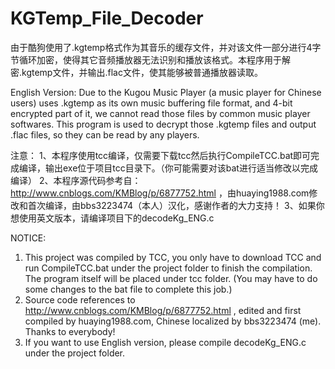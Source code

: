 # KGTemp_File_Decoder
由于酷狗使用了.kgtemp格式作为其音乐的缓存文件，并对该文件一部分进行4字节循环加密，使得其它音频播放器无法识别和播放该格式。本程序用于解密.kgtemp文件，并输出.flac文件，使其能够被普通播放器读取。

English Version:
Due to the Kugou Music Player (a music player for Chinese users) uses .kgtemp as its own music buffering file format, and 4-bit encrypted part of it, we cannot read those files by common music player softwares. This program is used to decrypt those .kgtemp files and output .flac files, so they can be read by any players.

注意：
1、本程序使用tcc编译，仅需要下载tcc然后执行CompileTCC.bat即可完成编译，输出exe位于项目tcc目录下。（你可能需要对该bat进行适当修改以完成编译）
2、本程序源代码参考自：http://www.cnblogs.com/KMBlog/p/6877752.html ，由huaying1988.com修改和首次编译，由bbs3223474（本人）汉化，感谢作者的大力支持！
3、如果你想使用英文版本，请编译项目下的decodeKg_ENG.c

NOTICE:
1. This project was compiled by TCC, you only have to download TCC and run CompileTCC.bat under the project folder to finish the compilation. The program itself will be placed under tcc folder. (You may have to do some changes to the bat file to complete this job.)
2. Source code references to http://www.cnblogs.com/KMBlog/p/6877752.html , edited and first compiled by huaying1988.com, Chinese localized by bbs3223474 (me). Thanks to everybody!
3. If you want to use English version, please compile decodeKg_ENG.c under the project folder.
